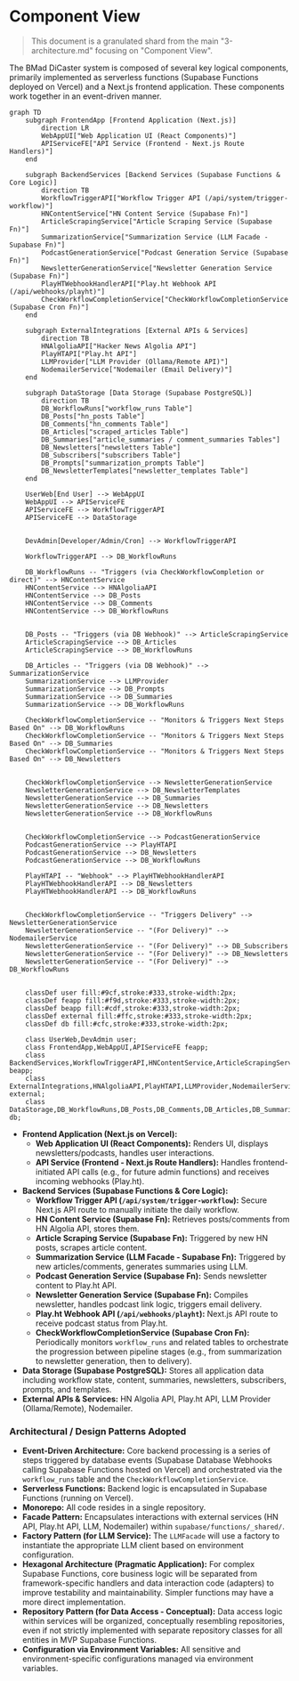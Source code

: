 # Component View

> This document is a granulated shard from the main "3-architecture.md" focusing on "Component View".

The BMad DiCaster system is composed of several key logical components, primarily implemented as serverless functions (Supabase Functions deployed on Vercel) and a Next.js frontend application. These components work together in an event-driven manner.

```mermaid
graph TD
    subgraph FrontendApp [Frontend Application (Next.js)]
        direction LR
        WebAppUI["Web Application UI (React Components)"]
        APIServiceFE["API Service (Frontend - Next.js Route Handlers)"]
    end

    subgraph BackendServices [Backend Services (Supabase Functions & Core Logic)]
        direction TB
        WorkflowTriggerAPI["Workflow Trigger API (/api/system/trigger-workflow)"]
        HNContentService["HN Content Service (Supabase Fn)"]
        ArticleScrapingService["Article Scraping Service (Supabase Fn)"]
        SummarizationService["Summarization Service (LLM Facade - Supabase Fn)"]
        PodcastGenerationService["Podcast Generation Service (Supabase Fn)"]
        NewsletterGenerationService["Newsletter Generation Service (Supabase Fn)"]
        PlayHTWebhookHandlerAPI["Play.ht Webhook API (/api/webhooks/playht)"]
        CheckWorkflowCompletionService["CheckWorkflowCompletionService (Supabase Cron Fn)"]
    end

    subgraph ExternalIntegrations [External APIs & Services]
        direction TB
        HNAlgoliaAPI["Hacker News Algolia API"]
        PlayHTAPI["Play.ht API"]
        LLMProvider["LLM Provider (Ollama/Remote API)"]
        NodemailerService["Nodemailer (Email Delivery)"]
    end

    subgraph DataStorage [Data Storage (Supabase PostgreSQL)]
        direction TB
        DB_WorkflowRuns["workflow_runs Table"]
        DB_Posts["hn_posts Table"]
        DB_Comments["hn_comments Table"]
        DB_Articles["scraped_articles Table"]
        DB_Summaries["article_summaries / comment_summaries Tables"]
        DB_Newsletters["newsletters Table"]
        DB_Subscribers["subscribers Table"]
        DB_Prompts["summarization_prompts Table"]
        DB_NewsletterTemplates["newsletter_templates Table"]
    end

    UserWeb[End User] --> WebAppUI
    WebAppUI --> APIServiceFE
    APIServiceFE --> WorkflowTriggerAPI
    APIServiceFE --> DataStorage


    DevAdmin[Developer/Admin/Cron] --> WorkflowTriggerAPI

    WorkflowTriggerAPI --> DB_WorkflowRuns

    DB_WorkflowRuns -- "Triggers (via CheckWorkflowCompletion or direct)" --> HNContentService
    HNContentService --> HNAlgoliaAPI
    HNContentService --> DB_Posts
    HNContentService --> DB_Comments
    HNContentService --> DB_WorkflowRuns


    DB_Posts -- "Triggers (via DB Webhook)" --> ArticleScrapingService
    ArticleScrapingService --> DB_Articles
    ArticleScrapingService --> DB_WorkflowRuns

    DB_Articles -- "Triggers (via DB Webhook)" --> SummarizationService
    SummarizationService --> LLMProvider
    SummarizationService --> DB_Prompts
    SummarizationService --> DB_Summaries
    SummarizationService --> DB_WorkflowRuns

    CheckWorkflowCompletionService -- "Monitors & Triggers Next Steps Based On" --> DB_WorkflowRuns
    CheckWorkflowCompletionService -- "Monitors & Triggers Next Steps Based On" --> DB_Summaries
    CheckWorkflowCompletionService -- "Monitors & Triggers Next Steps Based On" --> DB_Newsletters


    CheckWorkflowCompletionService --> NewsletterGenerationService
    NewsletterGenerationService --> DB_NewsletterTemplates
    NewsletterGenerationService --> DB_Summaries
    NewsletterGenerationService --> DB_Newsletters
    NewsletterGenerationService --> DB_WorkflowRuns


    CheckWorkflowCompletionService --> PodcastGenerationService
    PodcastGenerationService --> PlayHTAPI
    PodcastGenerationService --> DB_Newsletters
    PodcastGenerationService --> DB_WorkflowRuns

    PlayHTAPI -- "Webhook" --> PlayHTWebhookHandlerAPI
    PlayHTWebhookHandlerAPI --> DB_Newsletters
    PlayHTWebhookHandlerAPI --> DB_WorkflowRuns


    CheckWorkflowCompletionService -- "Triggers Delivery" --> NewsletterGenerationService
    NewsletterGenerationService -- "(For Delivery)" --> NodemailerService
    NewsletterGenerationService -- "(For Delivery)" --> DB_Subscribers
    NewsletterGenerationService -- "(For Delivery)" --> DB_Newsletters
    NewsletterGenerationService -- "(For Delivery)" --> DB_WorkflowRuns


    classDef user fill:#9cf,stroke:#333,stroke-width:2px;
    classDef feapp fill:#f9d,stroke:#333,stroke-width:2px;
    classDef beapp fill:#cdf,stroke:#333,stroke-width:2px;
    classDef external fill:#ffc,stroke:#333,stroke-width:2px;
    classDef db fill:#cfc,stroke:#333,stroke-width:2px;

    class UserWeb,DevAdmin user;
    class FrontendApp,WebAppUI,APIServiceFE feapp;
    class BackendServices,WorkflowTriggerAPI,HNContentService,ArticleScrapingService,SummarizationService,PodcastGenerationService,NewsletterGenerationService,PlayHTWebhookHandlerAPI,CheckWorkflowCompletionService beapp;
    class ExternalIntegrations,HNAlgoliaAPI,PlayHTAPI,LLMProvider,NodemailerService external;
    class DataStorage,DB_WorkflowRuns,DB_Posts,DB_Comments,DB_Articles,DB_Summaries,DB_Newsletters,DB_Subscribers,DB_Prompts,DB_NewsletterTemplates db;
```

- **Frontend Application (Next.js on Vercel):**
  - **Web Application UI (React Components):** Renders UI, displays newsletters/podcasts, handles user interactions.
  - **API Service (Frontend - Next.js Route Handlers):** Handles frontend-initiated API calls (e.g., for future admin functions) and receives incoming webhooks (Play.ht).
- **Backend Services (Supabase Functions & Core Logic):**
  - **Workflow Trigger API (`/api/system/trigger-workflow`):** Secure Next.js API route to manually initiate the daily workflow.
  - **HN Content Service (Supabase Fn):** Retrieves posts/comments from HN Algolia API, stores them.
  - **Article Scraping Service (Supabase Fn):** Triggered by new HN posts, scrapes article content.
  - **Summarization Service (LLM Facade - Supabase Fn):** Triggered by new articles/comments, generates summaries using LLM.
  - **Podcast Generation Service (Supabase Fn):** Sends newsletter content to Play.ht API.
  - **Newsletter Generation Service (Supabase Fn):** Compiles newsletter, handles podcast link logic, triggers email delivery.
  - **Play.ht Webhook API (`/api/webhooks/playht`):** Next.js API route to receive podcast status from Play.ht.
  - **CheckWorkflowCompletionService (Supabase Cron Fn):** Periodically monitors `workflow_runs` and related tables to orchestrate the progression between pipeline stages (e.g., from summarization to newsletter generation, then to delivery).
- **Data Storage (Supabase PostgreSQL):** Stores all application data including workflow state, content, summaries, newsletters, subscribers, prompts, and templates.
- **External APIs & Services:** HN Algolia API, Play.ht API, LLM Provider (Ollama/Remote), Nodemailer.

### Architectural / Design Patterns Adopted

- **Event-Driven Architecture:** Core backend processing is a series of steps triggered by database events (Supabase Database Webhooks calling Supabase Functions hosted on Vercel) and orchestrated via the `workflow_runs` table and the `CheckWorkflowCompletionService`.
- **Serverless Functions:** Backend logic is encapsulated in Supabase Functions (running on Vercel).
- **Monorepo:** All code resides in a single repository.
- **Facade Pattern:** Encapsulates interactions with external services (HN API, Play.ht API, LLM, Nodemailer) within `supabase/functions/_shared/`.
- **Factory Pattern (for LLM Service):** The `LLMFacade` will use a factory to instantiate the appropriate LLM client based on environment configuration.
- **Hexagonal Architecture (Pragmatic Application):** For complex Supabase Functions, core business logic will be separated from framework-specific handlers and data interaction code (adapters) to improve testability and maintainability. Simpler functions may have a more direct implementation.
- **Repository Pattern (for Data Access - Conceptual):** Data access logic within services will be organized, conceptually resembling repositories, even if not strictly implemented with separate repository classes for all entities in MVP Supabase Functions.
- **Configuration via Environment Variables:** All sensitive and environment-specific configurations managed via environment variables.
